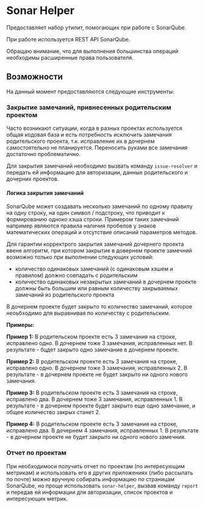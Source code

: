 # Sonar Helper

Предоставляет набор утилит, помогающих при работе с SonarQube.

При работе используется REST API SonarQube.

Обращаю внимание, что для выполнения большинства операций необходимы расширенные права пользователя.

## Возможности

На данный момент предоставляются следующие инструменты:

### Закрытие замечаний, привнесенных родительским проектом

Часто возникают ситуации, когда в разных проектах используется общая кодовая база и есть потребность исключить замечания родительского проекта, т.к. исправление их в дочернем самостоятельно не планируется. Переносить руками все замечания достаточно проблематично.

Для закрытия замечаний необходимо вызвать команду `issue-resolver` и передать ей информацию для авторизации, данные родительского и дочерних проектов.

#### Логика закрытия замечаний

SonarQube может создавать несколько замечаний по одному правилу на одну строку, на один символ / подстроку, что приводит к формированию одноко хэша строки. Примером таких замечаний например являются правила наличия пробелов у знаков математических операций и отсутствие описаний параметров методов.

Для гарантии корректрого закрытия замечаний дочернего проекта ввене алгоритм, при котором закрытие в довернем проекте замечний возможно только при выполнении следующих условий:

- количество одинаковых замечаний (с одинаковым хэшем и правилом) должно совпадать с родительским
- количество одинаковых незакрытых замечаний в дочернем проекте должны быть большим или равным количеству закрываемых замечаний из родительского проекта

В дочернем проекте будет закрыто то количество замечаний, которое неоьбходимо для выравнивая по количеству с родительским.

**Примеры:**

**Пример 1:** В родительском проекте есть 3 замечания на строке, исправлено одно. В дочернем тоже 3 замечания, исправленных нет. В результате - бцдет закрыто одно замечание в дочернем проекте.

**Пример 2:** В родительском проекте есть 3 замечания на строке, исправлено одно. В дочернем тоже 3 замечания, исправленных 2. В результате - в дочернем проекте не будет закрыто ни одного нового замечания.

**Пример 3:** В родительском проекте есть 3 замечания на строке, исправлено два. В дочернем тоже 3 замечания, исправленных 1. В результате - в дочернем проекте будет закрыто еще одно замечание, и общее количество закрых станет 2.

**Пример 4:** В родительском проекте есть 3 замечания на строке, исправлено два. В дочернем 4 замечания, исправленных 1. В результате - в дочернем проекте не будет закрыто ни одного нового замечния.

### Отчет по проектам

При необходимоси получить отчет по проектам (по интересующим метрикам) и использовать его в других приложениях (либо рассылать по почте) можно вручную собирать информацию по страницам SonarQube, но проще использовать `sonar-helper`, вызвав команду `report` и передав ей информации для авторизации, список проектов и интересующих метрик.
